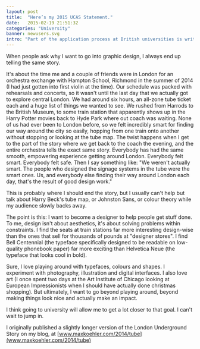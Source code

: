 ```yaml
---
layout: post
title:  "Here’s my 2015 UCAS Statement."
date:   2015-02-19 21:51:32
categories: "University"
banner: newusers.svg
intro: "Part of the application process at British universities is writing a statement where you explain why you’ve choosen your particular courses. Here’s mine."
---
```


When people ask why I want to go into graphic design, I always end up telling the same story.

It's about the time me and a couple of friends were in London for an orchestra exchange with Hampton School, Richmond in the summer of 2014 (I had just gotten into first violin at the time). Our schedule was packed with rehearsals and concerts, so it wasn't until the last day that we actually got to explore central London. We had around six hours, an all-zone tube ticket each and a huge list of things we wanted to see.
We rushed from Harrods to the British Museum, to some train station that apparently shows up in the Harry Potter movies back to Hyde Park where out coach was waiting. None of us had ever been to London before, so we felt incredibly smart for finding our way around the city so easily, hopping from one train onto another without stopping or looking at the tube map.
The twist happens when I get to the part of the story where we get back to the coach the evening, and the entire orchestra tells the exact same story. Everybody has had the same smooth, empowering experience getting around London. Everybody felt smart. Everybody felt safe. Then I say something like: "We weren't actually smart. The people who designed the signage systems in the tube were the smart ones. Us, and everybody else finding their way around London each day, that's the result of good design work."

This is probably where I should end the story, but I usually can't help but talk about Harry Beck's tube map, or Johnston Sans, or colour theory while my audience slowly backs away.

The point is this: I want to become a designer to help people get stuff done. To me, design isn't about aesthetics, it's about solving problems within constraints. I find the seats at train stations far more interesting design-wise than the ones that sell for thousands of pounds at "designer stores". I find Bell Centennial (the typeface specifically designed to be readable on low-quality phonebook paper) far more exciting than Helvetica Neue (the typeface that looks cool in bold).

Sure, I love playing around with typefaces, colours and shapes. I experiment with photography, illustration and digital interfaces. I also love art (I once spent two days at the Art Institute of Chicago looking at European Impressionists when I should have actually done christmas shopping). But ultimately, I want to go beyond playing around, beyond making things look nice and actually make an impact.

I think going to university will allow me to get a lot closer to that goal. I can't wait to jump in.

I originally published a slightly longer version of the London Underground Story on my blog, at [www.maxkoehler.com/2014/tube](www.maxkoehler.com/2014/tube)